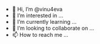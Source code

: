 - 👋 Hi, I’m @vinu4eva
- 👀 I’m interested in ...
- 🌱 I’m currently learning ...
- 💞️ I’m looking to collaborate on ...
- 📫 How to reach me ...

<!---
vinu4eva/vinu4eva is a ✨ special ✨ repository because its `README.md` (this file) appears on your GitHub profile.
You can click the Preview link to take a look at your changes.
--->
